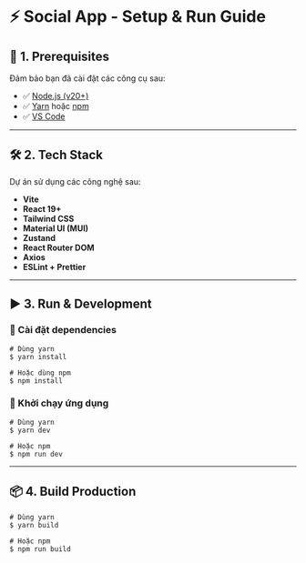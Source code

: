 # ⚡ Social App - Setup & Run Guide

## 📌 1. Prerequisites

Đảm bảo bạn đã cài đặt các công cụ sau:

- ✅ [Node.js (v20+)](https://nodejs.org/)
- ✅ [Yarn](https://classic.yarnpkg.com/lang/en/) hoặc [npm](https://www.npmjs.com/)
- ✅ [VS Code](https://code.visualstudio.com/)

---

## 🛠️ 2. Tech Stack

Dự án sử dụng các công nghệ sau:

- **Vite** 
- **React 19+**
- **Tailwind CSS**
- **Material UI (MUI)**
- **Zustand**
- **React Router DOM**
- **Axios**
- **ESLint + Prettier**

---

## ▶️ 3. Run & Development

### 🔧 Cài đặt dependencies

```
# Dùng yarn
$ yarn install

# Hoặc dùng npm
$ npm install
```

### 🚀 Khởi chạy ứng dụng

```
# Dùng yarn
$ yarn dev

# Hoặc npm
$ npm run dev
```

---

## 📦 4. Build Production

```
# Dùng yarn
$ yarn build

# Hoặc npm
$ npm run build
```
